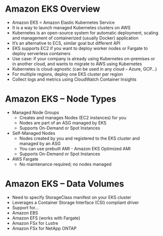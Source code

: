 # Amazon EKS Overview

- Amazon EKS = Amazon Elastic Kubernetes Service
- It is a way to launch managed Kubernetes clusters on AWS
- Kubernetes is an open-source system for automatic deployment, scaling and management of containerized (usually Docker) application
- It’s an alternative to ECS, similar goal but different API
- EKS supports EC2 if you want to deploy worker nodes or Fargate to deploy serverless containers
- Use case: if your company is already using Kubernetes on-premises or in another cloud, and wants to migrate to AWS using Kubernetes
- Kubernetes is cloud-agnostic (can be used in any cloud – Azure, GCP…)
- For multiple regions, deploy one EKS cluster per region
- Collect logs and metrics using CloudWatch Container Insights

# Amazon EKS – Node Types

- Managed Node Groups
  - Creates and manages Nodes (EC2 instances) for you
  - Nodes are part of an ASG managed by EKS
  - Supports On-Demand or Spot Instances
- Self-Managed Nodes
  - Nodes created by you and registered to the EKS cluster and managed by an ASG
  - You can use prebuilt AMI - Amazon EKS Optimized AMI
  - Supports On-Demand or Spot Instances
- AWS Fargate
  - No maintenance required; no nodes managed

# Amazon EKS – Data Volumes

- Need to specify StorageClass manifest on your EKS cluster
- Leverages a Container Storage Interface (CSI) compliant driver
- Support for…
- Amazon EBS
- Amazon EFS (works with Fargate)
- Amazon FSx for Lustre
- Amazon FSx for NetApp ONTAP
